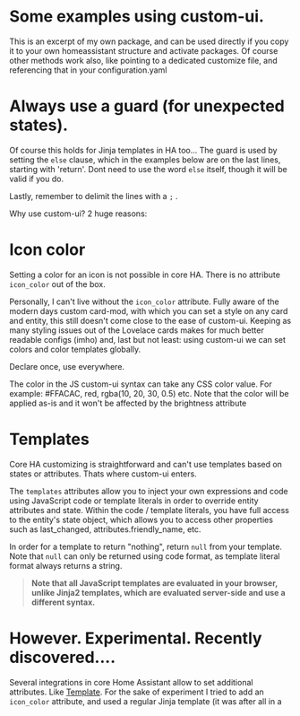 # Some examples using custom-ui.

This is an excerpt of my own package, and can be used
directly if you copy it to your own homeassistant structure and activate packages. Of
course other methods work also, like pointing to a dedicated customize file, and
referencing that in your configuration.yaml

# Always use a guard (for unexpected states).
Of course this holds for Jinja templates in HA too...
The guard is used by setting the `else` clause, which in the examples below are on the
last lines, starting with 'return'. Dont need to use the word `else` itself, though it
will be valid if you do.

Lastly, remember to delimit the lines with a `;` .

Why use custom-ui? 2 huge reasons:

# Icon color

Setting a color for an icon is not possible in core HA. There is no attribute `icon_color` out of the box.

Personally, I can't live without the `icon_color` attribute. Fully aware of the modern days custom card-mod, with which you can set a style on any card and entity, this still doesn't come close to the ease of custom-ui. Keeping as many styling issues out of the Lovelace cards makes for much better readable configs (imho) and, last but not least: using custom-ui we can set colors and color templates globally. 

Declare once, use everywhere. 

The color in the JS custom-ui syntax can take any CSS color value. For example: #FFACAC, red, rgba(10, 20, 30, 0.5) etc.
Note that the color will be applied as-is and it won't be affected by the brightness attribute

# Templates
Core HA customizing is straightforward and can't use templates based on states or attributes. Thats where custom-ui enters.

The `templates` attributes allow you to inject your own expressions and code using JavaScript code or template literals in order to override entity attributes and state.
Within the code / template literals, you have full access to the entity's state object, which allows you to access other properties such as last_changed,
attributes.friendly_name, etc.

In order for a template to return "nothing", return `null` from your template. Note that `null` can only be returned using code format,
as template literal format always returns a string.

> **Note that all JavaScript templates are evaluated in your browser, unlike Jinja2 templates, which are evaluated server-side and use a different syntax.**

# However. Experimental. Recently discovered....

Several integrations in core Home Assistant allow to set additional attributes. Like [Template](https://www.home-assistant.io/integrations/template/#attributes).
For the sake of experiment I tried to add an `icon_color` attribute, and used a regular Jinja template (it was after all in a <template> entity) on that attribute. To my surprise this works perfectly. And even better than before, because we can use the `this` variable.
 
This hasnt been tested thoroughly yet, but nothing seems to be causing trouble, and the templates are rendered completely in sync with state changes.
 
Example:

```
template:

  - sensor:

    - unique_id: doors
      name: Doors
      state: >
        {%- set count = expand('binary_sensor.deuren')
                               |selectattr('state','==','on')
                               |list|count %}
        {{count}}
      icon: >
        {{'mdi:door-open' if this.state|int(default=0) > 0 else 'mdi:door-closed'}}
      attributes:
        icon_color: >
          {{'var(--alert-color)' if this.state|int(default=0) > 0 else 'var(--primary-color)'}}
```
Note: this is functionality provided by Custom-ui so yes, that still needs to be correctly installed for the template above to work

# Hide attributes
To hide attributes in the `more-info` popup, you need to add the `hide_attributes` customization option under the entity in `customize.yaml` or in the global customize configuration `customize_glob.yaml`. 

Single attributes can be hidden by listing them under the corresponding entity (or global definition) or you can choose to hide all attributes by adding the new `all` entry.

If you dont need the functionality above, don't use custom-ui. Since you came here looking for examples, I take it you do, so read on ;-)

### Available variables
#### Global variables
Those variables allow one entity to set state / attribute based on another entity or some other "external" thing. Using those hurts UI performance,
so use them only if you indeed want an entity to depend on something external.

`hass` - the hass object

`entities` - a map object from `entity_id` to state objects.

#### Local Variables
`entity` - the state object for the current entity.
 Note that if you are using device or context aware attributes then the object you get is already modified.

`attributes` attributes map of the current entity. Shortcut for `entity.attributes`.

`attribute` the original (non-template) value of the attribute being calculated by a template.

`state` the original (non-template) state of the entity.

### Formats
You can provide the template in two different formats.
*   If the template contains the word `return` it will be treated as raw JavaScript code.
*   Otherwise it will be treated as JavaScript template literal that returns a string.

> Source: [Original custom-ui doc on Templates](https://github.com/andrey-git/home-assistant-custom-ui/blob/master/docs/templates.md).

```yaml
##########################################################################################
# Domain
# this is by far the most powerful option. Set and forget, and never have to set any Style
# in a Lovelace card. Do remember that customizing an individual entity overrides domain
# or global customizations.
# If customizing an entity belonging to one these domains, you have to customize it
# completely
##########################################################################################

homeassistant:
  customize_domain:

    automation:
      templates: &state_color  # <-- define a yaml anchor here
        icon_color: >
          if (state === 'on') return 'gold';
          return 'steelblue';

# or use a theme variable:

      templates: &state_color
        icon_color: >
          if (state === 'on') return 'var(--primary-color)';
          return 'steelblue';

    binary_sensor:
      templates:
        <<: *state_color  # <-- and use it on any other entity in this file
  
    input_boolean:
      templates: *state_color # <-- or even shorter like this
  
    switch:
      templates:
        icon: >
          if (state === 'on') return 'mdi:toggle-switch';
          return 'mdi:toggle-switch-off';
        <<: *state_color

##########################################################################################
# Glob
# second powerful option used in Homeassistant, profits enormously of custom-ui.
##########################################################################################

  customize_glob:
    # All Entities - Hide Templates & Icon Color
    # Note that yaml keys can't start with an asterisk. Use quotes in that case:
    "*.*":
      hide_attributes:
        - templates
        - icon_color
        - all # <-- this hides, well, all attributes ;-)
    
    light.hue_ambiance_spot_*:
      icon: mdi:spotlight-beam
    
    device_tracker.*_bt:
      templates:
        icon: >
          if (state === 'home') return 'mdi:bluetooth';
          return 'mdi:bluetooth-off';
        icon_color: >
          if (state === 'home') return 'blue';
          return 'grey';
    
    device_tracker.*laptop*:
      templates: &device_color
        icon_color: >
          if (state === 'home') return 'gold';
          return 'steelblue';
    
    device_tracker.ipad*:
      templates:
        <<: *device_color
    
    device_tracker.googlehome_*:
      templates:
        icon_color: >
          if (state === 'home') return 'rgb(0,128,0)';
          return 'rgb(255,0,0)';

# as stated in the readme, any valid Css color code is allowed.
# above 'rgb(1,2,3)' is identical to using the color names 'green' and 'red'

    input_number.*_volume:
      templates: # state is a string
        icon: >
          if (state === '0.0') return 'mdi:volume-off';
          if (state <= '0.3') return 'mdi:volume-low';
          if (state <= '0.6') return 'mdi:volume-medium';
          return 'mdi:volume-high';
        icon_color: >
          if (state === '0.0') return 'darkblue';
          if (state <= '0.1') return 'mediumblue';
          if (state <= '0.2') return 'blue';
          if (state <= '0.3') return 'dodgerblue';
          if (state <= '0.4') return 'lightblue';
          if (state <= '0.5') return 'turquoise';
          if (state <= '0.6') return 'green';
          if (state <= '0.7') return 'darkgreen';
          if (state <= '0.8') return 'orange';
          if (state <= '0.9') return 'crimson';
          return 'firebrick';
    
    sensor.*_sensor*temperature:
      templates: # state is a number
        icon_color: >
          if (state < -20) return 'black';
          if (state < -15) return 'navy';
          if (state < -10) return 'darkblue';
          if (state < -5) return 'mediumblue';
          if (state < 0) return 'blue';
          if (state < 5) return 'dodgerblue';
          if (state < 10) return 'lightblue';
          if (state < 15) return 'turquoise';
          if (state < 20) return 'green';
          if (state < 25) return 'darkgreen';
          if (state < 30) return 'orange';
          if (state < 35) return 'crimson';
          return 'firebrick';
    
    sensor.*_bewegingssensor:
      templates: &battery_color
        icon_color: >
          if (state > 75) return 'green';
          if (state > 50) return 'gold';
          if (state > 25) return 'orange';
          if (state > 10) return 'brown';
          return 'red';
    
    sensor.*_dimmer:
      templates:
        <<: *battery_color
    
    sensor.*_afstandsbediening*:
      templates:
        <<: *battery_color
    
    switch.sw_boiler_bijkeuken*:
      templates:
        icon: >
          if (state === 'on') return 'mdi:water-boiler';
          return 'mdi:water-boiler-off';
        <<: *state_color # remember this one? defined in the Domain above, also use here.
                         # Yaml anchors are defined per text file. Within that file you
                         # can re-use them anywhere.
                         # You can NOT use anchors from another file.
    
    switch.sw_freezer_bijkeuken*:
      templates:
        icon: >
          if (state === 'on') return 'mdi:fridge';
          return 'mdi:fridge-outline';
        <<: *state_color
    
    sensor.synology_exceeded_max_bad_sectors_*:
      templates:
        icon: >
          if (state === 'True') return 'mdi:alert-circle';
          return 'mdi:check-circle';
        icon_color: >
          if (state === 'True') return 'red';
          return 'green';
    
    sensor.synology_status_*:
      templates:
        icon_color: >
          if (state === 'warning') return 'red';
          return 'green';
    
    sensor.synology_below_min_remaining_life_*:
      templates:
        icon: >
          if (state == 'True') return 'mdi:alert-circle';
          return 'mdi:check-circle';
        icon_color: >
          if (state === 'True') return 'red';
          return 'green';
    
    sensor.*_motion_sensor_sensitivity:
      templates:
        icon: >
          return 'mdi:numeric-' + state + '-box-multiple-outline';
        icon_color: >
          if (state === '0') return 'grey';
          if (state === '1') return 'blue';
          if (state === '2') return 'green';
          if (state === '3') return 'orange';
          return 'red';

# This is another fine example, and very powerful using entity_picture on state:
    sensor.dark_sky*icon*:
      templates:
        entity_picture: >
          return '/local/weather/icons/' + state + '.png';

# since this doesn't have a guard, and 'unknown' could happen, I have an 'unknown.png' in
# same folder.

##########################################################################################
# Entities
# We all have some individually customized entities
##########################################################################################

  customize:
# Single Entity - Icon color
    input_boolean.development:
      hide_attributes:
        - icon_color

# or simply hide all attributes
    input_boolean.development:
      hide_attributes:
        - all

    sensor.synology_status_volume_1:
      templates:
        icon_color: >
          if (state === 'warning') return 'red';
          return 'green';
    
    device_tracker.tv_auditorium_samsung_8k:
      templates: &green_color
        icon_color: >
          if (state === 'home') return 'green';
          return 'steelblue';
    
    device_tracker.tv_library_philips:
      templates: *green_color
    
    device_tracker.ziggo_cablemodem:
      templates:
        entity_picture: >
          return '/local/devices/ziggo_' + entity.state + '.png'

# since this doesn't have a guard, and 'unknown' could happen, I have an 'unknown.png' in
# same folder.
    
    sensor.huidig_tarief:
      templates:
        icon: >
          if (state === '1') return 'mdi:numeric-1-box-multiple-outline';
          if (state === '2') return 'mdi:numeric-2-box-multiple-outline';
          return 'mdi:fire';
        icon_color: >
          if (state === '1') return 'green';
          return 'orange';

##########################################################################################
# Customize using attributes of States
##########################################################################################

# using an attribute (of the local entity)
    sensor.smart_meter:
      templates:
        icon_color: >
          if (attributes.power > 3000) return 'red';
          return green;

# using an attribute of another (global) entity
    sensor.power_consumption:
      templates:
        icon_color: >
          if (entities['sensor.smart_meter'].attributes.power > 3000) return 'red';
          return green;

##########################################################################################
# Some extravaganza ;-)
##########################################################################################

    sensor.owm_wind_bearing:
      friendly_name: Wind bearing
      templates: &direction_icon
        icon: >
          var icons = ['mdi:arrow-down','mdi:arrow-bottom-left','mdi:arrow-left',
                       'mdi:arrow-top-left','mdi:arrow-up','mdi:arrow-top-right',
                       'mdi:arrow-right','mdi:arrow-bottom-right'];
          var quadrant = Math.round(Number(state)/45);
          if (quadrant < icons.length) return icons[quadrant];
          return 'mdi:arrow-down';

# below is somewhat over the top, but it prevents one from creating template sensors for
# each and every light_level sensor
# it first creates the function to capitalize the first letter.
# also note the replace technique `/_/g`, necessary to replace all
# occurences of an '_'. The new function replaceAll() seems not to work just yet in all
# browsers. Lastly, note the 'escaped quotes', using `\'string\'`, necessary to have a quoted string
# in the returned value.
# btw, this is a glob customization so should go under `customize_glob:`

    sensor.*_sensor_light_level_raw:
      templates:
        friendly_name: >
          function capitalizeFirstLetter(string) {
              return string.charAt(0).toUpperCase() + string.slice(1).toLowerCase();
              }
          var id = entity.entity_id.split('.')[1].split('_sensor_light_level_raw')[0].replace(/_/g,' ');
          var id = capitalizeFirstLetter(id);
          if (state < 1) return id + ': dark';
          if (state < 3000 ) return id + ': bright moonlight';
          if (state < 10000) return id + ': night light';
          if (state < 17000) return id + ': dimmed light';
          if (state < 22000) return id + ': \'cosy\' living room';
          if (state < 25500 ) return id + ': \'normal\' non-task light';
          if (state < 28500) return id + ': working / reading';
          if (state < 33000) return id + ': inside daylight';
          if (state < 40000) return id + ': maximum to avoid glare';
          if (state < 51000) return id + ': clear daylight';
          return id + ': direct sunlight';
    
    input_select.sound_bite_player:
      templates: &player_icon
        icon: >
          var player = {
            'Hub':'mdi:tablet-dashboard',
            'Woonkamer':'mdi:sofa',
            'Hall':'mdi:transit-transfer',
            'Master bedroom':'mdi:human-male-female',
            'Hobbykamer':'mdi:xbox',
            'Gym':'mdi:dumbbell',
            'Office':'mdi:desktop-mac',
            'Dorm M':'mdi:human-child',
            'Dorm L':'mdi:human-child',
            'TheBoss':'mdi:cellphone-iphone'};
          return player[state] ? player[state] : 'mdi:radio-tower';

# test if a string contains another string, or test for 2 strings, and select an entity_picture
# https://community.home-assistant.io/t/add-service-integration-reload/231940/52?u=mariusthvdb

    input_select.select_integration:
      templates:
        entity_picture: >
          var path = '/local/images/integrations/';
          return state.includes('Luftdaten')
                 ? path + 'luftdaten.png'
                 : state.includes('Philips') ? path + 'hue.png'
                 : path + state.toLowerCase() + '.png';

# Dont want to use a lot of 'if' statements, but calculate based on entity? That's fine, you can use any valid
# CCS color value, and template away:

    sensor.speedtest_upload:
      icon: mdi:arrow-up
      templates:
        icon_color: >
          var hue = Math.round(Number(state)/1000*240);
          return 'hsl(' + hue + ',80%,50%)';

# or
    sensor.speedtest_download:
      icon: mdi:arrow-down
      templates:
        icon_color: >
          var r = Math.round(Number(state)/1000*240);
          return 'rgb(' + r + ',200,0)';

# the above rgb() template is not very useful, but it is shown for illustrating purposes.

# customize based on the state of another entity:
    input_boolean.flash_color:
      templates:
        icon: >
          if (state === 'on') return 'mdi:alarm-light';
          return 'mdi:alarm-light-outline';
        icon_color: >
          if (state === 'on') return entities['input_select.select_flash_color'].state.toLowerCase();
          return 'steelblue';

    sensor.*_battery:
      templates:
        icon_color: >
          if (['unavailable', 'unknown'].includes(state)) return 'brown';
          if (state <= Number(entities['input_number.battery_warning_level'].state)) return 'orange';
          if (state <= Number(entities['input_number.battery_alert_level'].state)) return 'red';
          return 'green';

##########################################################################################
# Even template the unit_of_measurement (with a guard for the startup sequence)
##########################################################################################

     binary_sensor.ha_update_available:
      templates:
        unit_of_measurement: >
          if (entities['sensor.ha_available_version']) return entities['sensor.ha_available_version'].state;
          return 'starting up';

 # or
       templates:
        unit_of_measurement: ${entities['sensor.ha_latest_version'].state}

 # Note the reference to the other entity using `entities[].state` is different from the JS templates used in eg
 # custom button-card, where a syntax with `states[].state` is used
```

# Single line notation
Though above templates all use my preferred syntax of the multiline notation, they can
also be written on single lines, as discussed in issue 29
https://github.com/Mariusthvdb/custom-ui/issues/29#issuecomment-757144431:

```yaml
homeassistant:
  customize_domain:
    device_tracker:
      templates:
        icon_color: if (state === 'home') return 'green';return 'purple';

  customize:
    binary_sensor.updater:
      templates:
        icon_color: if (state === 'on') return 'red';return 'green';

    device_tracker.hall:
      templates:
        icon_color: if (state === 'home') return 'green';return 'orange';
        icon: if (state == 'home') return 'mdi:speaker-wireless';return 'mdi:speaker-off';

    person.marius:
      templates:
        entity_picture: return '/local/images/family/marius_bmj_' + state + '.png';
```

# Ternary notation

Alternatively, you can use the ternary notation, which makes for neat and short templates
```yaml
    switch.tester:
      <<: &hide # use <<: *hide on all entities below this
        hide_attributes:
          - templates
      templates:
        icon: >
          return (state === 'on') ? 'mdi:test-tube' : 'mdi:test-tube-off';
        <<: &state_color
          icon_color: >
            return (state === 'on') ? 'var(--primary-color)' : 'grey';
```
